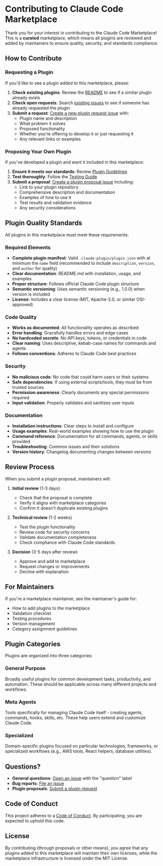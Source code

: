 # Contributing to Claude Code Marketplace

Thank you for your interest in contributing to the Claude Code Marketplace! This is a **curated** marketplace, which means all plugins are reviewed and added by maintainers to ensure quality, security, and standards compliance.

## How to Contribute

### Requesting a Plugin

If you'd like to see a plugin added to this marketplace, please:

1. **Check existing plugins**: Review the [README](README.md#available-plugins) to see if a similar plugin already exists
2. **Check open requests**: Search [existing issues](../../issues) to see if someone has already requested the plugin
3. **Submit a request**: [Create a new plugin request issue](../../issues/new?assignees=&labels=plugin-request&template=plugin-request.md&title=%5BPLUGIN%5D+) with:
   - Plugin name and description
   - What problem it solves
   - Proposed functionality
   - Whether you're offering to develop it or just requesting it
   - Any relevant links or examples

### Proposing Your Own Plugin

If you've developed a plugin and want it included in this marketplace:

1. **Ensure it meets our standards**: Review [Plugin Guidelines](docs/PLUGIN_GUIDELINES.md)
2. **Test thoroughly**: Follow the [Testing Guide](docs/TESTING.md)
3. **Submit a proposal**: [Create a plugin proposal issue](../../issues/new?assignees=&labels=plugin-request&template=plugin-request.md&title=%5BPLUGIN%5D+) including:
   - Link to your plugin repository
   - Comprehensive description and documentation
   - Examples of how to use it
   - Test results and validation evidence
   - Any security considerations

## Plugin Quality Standards

All plugins in this marketplace must meet these requirements:

### Required Elements

- **Complete plugin manifest**: Valid `.claude-plugin/plugin.json` with at minimum the `name` field (recommended to include `description`, `version`, and `author` for quality)
- **Clear documentation**: README.md with installation, usage, and examples
- **Proper structure**: Follows official Claude Code plugin structure
- **Semantic versioning**: Uses semantic versioning (e.g., 1.0.0) when version is included
- **License**: Includes a clear license (MIT, Apache-2.0, or similar OSI-approved)

### Code Quality

- **Works as documented**: All functionality operates as described
- **Error handling**: Gracefully handles errors and edge cases
- **No hardcoded secrets**: No API keys, tokens, or credentials in code
- **Clear naming**: Uses descriptive, kebab-case names for commands and agents
- **Follows conventions**: Adheres to Claude Code best practices

### Security

- **No malicious code**: No code that could harm users or their systems
- **Safe dependencies**: If using external scripts/tools, they must be from trusted sources
- **Permission awareness**: Clearly documents any special permissions required
- **Input validation**: Properly validates and sanitizes user inputs

### Documentation

- **Installation instructions**: Clear steps to install and configure
- **Usage examples**: Real-world examples showing how to use the plugin
- **Command reference**: Documentation for all commands, agents, or skills provided
- **Troubleshooting**: Common issues and their solutions
- **Version history**: Changelog documenting changes between versions

## Review Process

When you submit a plugin proposal, maintainers will:

1. **Initial review** (1-3 days)
   - Check that the proposal is complete
   - Verify it aligns with marketplace categories
   - Confirm it doesn't duplicate existing plugins

2. **Technical review** (1-2 weeks)
   - Test the plugin functionality
   - Review code for security concerns
   - Validate documentation completeness
   - Check compliance with Claude Code standards

3. **Decision** (3-5 days after review)
   - Approve and add to marketplace
   - Request changes or improvements
   - Decline with explanation

## For Maintainers

If you're a marketplace maintainer, see the maintainer's guide for:

- How to add plugins to the marketplace
- Validation checklist
- Testing procedures
- Version management
- Category assignment guidelines

## Plugin Categories

Plugins are organized into three categories:

### General Purpose
Broadly useful plugins for common development tasks, productivity, and automation. These should be applicable across many different projects and workflows.

### Meta Agents
Tools specifically for managing Claude Code itself - creating agents, commands, hooks, skills, etc. These help users extend and customize Claude Code.

### Specialized
Domain-specific plugins focused on particular technologies, frameworks, or specialized workflows (e.g., AWS tools, React helpers, database utilities).

## Questions?

- **General questions**: [Open an issue](../../issues) with the "question" label
- **Bug reports**: [File an issue](../../issues/new)
- **Plugin proposals**: [Submit a plugin request](../../issues/new?assignees=&labels=plugin-request&template=plugin-request.md&title=%5BPLUGIN%5D+)

## Code of Conduct

This project adheres to a [Code of Conduct](CODE_OF_CONDUCT.md). By participating, you are expected to uphold this code.

## License

By contributing (through proposals or other means), you agree that any plugins added to this marketplace will maintain their own licenses, while the marketplace infrastructure is licensed under the MIT License.
